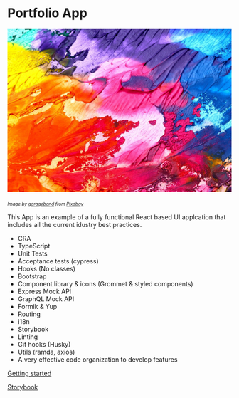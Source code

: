 # Portfolio App

![Portfolio Image](/docs/images/abstract.jpg)

<cite style='font-size:10px;'>
Image by <a href="https://pixabay.com/users/garageband-4200899/?utm_source=link-attribution&amp;utm_medium=referral&amp;utm_campaign=image&amp;utm_content=2468874">garageband</a> from <a href="https://pixabay.com/?utm_source=link-attribution&amp;utm_medium=referral&amp;utm_campaign=image&amp;utm_content=2468874">Pixabay</a>
</cite>

This App is an example of a fully functional React based UI applcation that includes all the current idustry best practices.

* CRA
* TypeScript
* Unit Tests
* Acceptance tests (cypress)
* Hooks (No classes)
* Bootstrap
* Component library & icons (Grommet & styled components)
* Express Mock API
* GraphQL Mock API
* Formik & Yup
* Routing
* i18n
* Storybook
* Linting
* Git hooks (Husky)
* Utils (ramda, axios)
* A very effective code organization to develop features

[Getting started](/docs/getting-started.md)

[Storybook](/docs/storybook)
